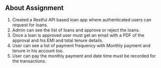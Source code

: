 ## About Assignment

1. Created a Restful API based loan app where authenticated users can request for loans. 
2. Admin can see the list of loans and approve or reject the loans.
3. Once a loan is approved user must get an email with a PDF of the approval and his EMI and total tenure details. 
4. User can see a list of payment frequency with Monthly payment and tenure in his account too.
5. User can pay the monthly payment and date time must be recorded for the transactions.

